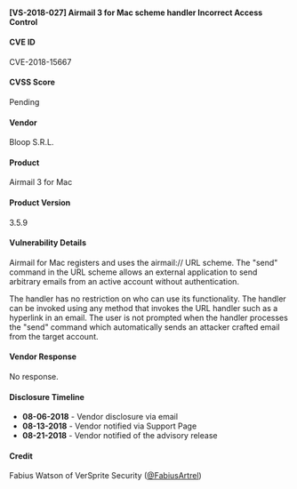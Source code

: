#### [VS-2018-027] Airmail 3 for Mac scheme handler Incorrect Access Control

#### CVE ID
CVE-2018-15667

#### CVSS Score
Pending

#### Vendor
Bloop S.R.L.

#### Product
Airmail 3 for Mac

#### Product Version
3.5.9

#### Vulnerability Details

Airmail for Mac registers and uses the airmail:// URL scheme. The "send" command in the URL scheme allows an external application to send arbitrary emails from an active account without authentication.

The handler has no restriction on who can use its functionality. The handler can be invoked using any method that invokes the URL handler such as a hyperlink in an email. The user is not prompted when the handler processes the "send" command which automatically sends an attacker crafted email from the target account.

#### Vendor Response
No response.

#### Disclosure Timeline		
 		
* **08-06-2018** - Vendor disclosure via email
* **08-13-2018** - Vendor notified via Support Page
* **08-21-2018** - Vendor notified of the advisory release
 		
#### Credit
Fabius Watson of VerSprite Security
([@FabiusArtrel](https://twitter.com/FabiusArtrel))
